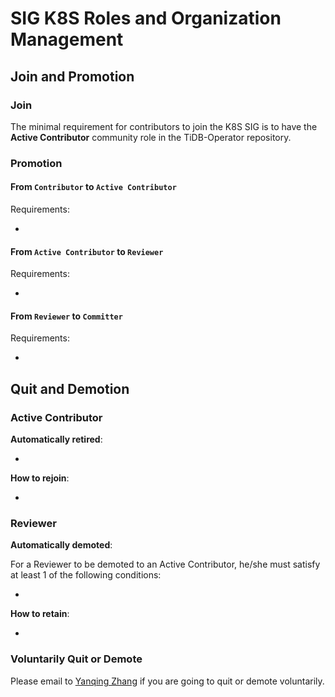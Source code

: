 # SIG K8S Roles and Organization Management

## Join and Promotion

### Join

The minimal requirement for contributors to join the K8S SIG is to have
the **Active Contributor** community role in the TiDB-Operator repository.

### Promotion

#### From `Contributor` to `Active Contributor`

Requirements:

* 

#### From `Active Contributor` to `Reviewer`

Requirements:

* 

#### From `Reviewer` to `Committer`

Requirements:

* 

## Quit and Demotion

### Active Contributor

**Automatically retired**:

* 

**How to rejoin**:

* 

### Reviewer

**Automatically demoted**:

For a Reviewer to be demoted to an Active Contributor,  he/she must satisfy at
least 1 of the following conditions:

* 

**How to retain**:

* 

### Voluntarily Quit or Demote

Please email to [Yanqing Zhang](mailto:zhangyanqing@pingcap.com) if you are
going to quit or demote voluntarily.
